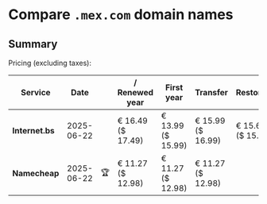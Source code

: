 # Compare `.mex.com` domain names

## Summary

Pricing (excluding taxes):

| Service | Date |  | / Renewed year | First year | Transfer | Restoration |
|--|--|--|--|--|--|--|
| **Internet.bs** | 2025-06-22 |  | € 16.49<br>($ 17.49) | € 13.99<br>($ 15.99) | € 15.99<br>($ 16.99) | € 15.69<br>($ 15.49) |
| **Namecheap** | 2025-06-22 | 🏆 | € 11.27<br>($ 12.98) | € 11.27<br>($ 12.98) | € 11.27<br>($ 12.98) |  |
